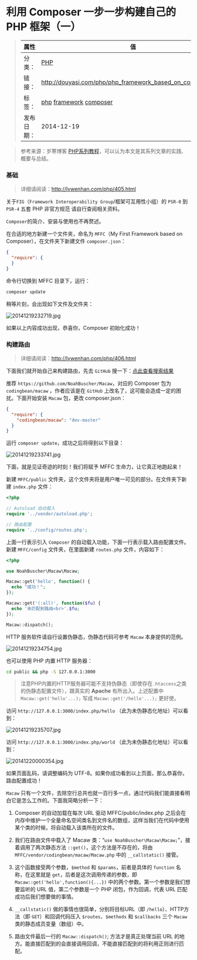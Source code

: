 # 利用 Composer 一步一步构建自己的 PHP 框架（一）

>|  属性  |  值  |
>| ----- | ----- |
>| 分类： | [PHP](http://douyasi.com/category/php/) |
>| 链接： | http://douyasi.com/php/php_framework_based_on_composer.html |
>| 标签： | [php](http://douyasi.com/tag/php) [framework](http://douyasi.com/tag/framework) [composer](http://douyasi.com/tag/composer)  |
>| 发布日期： | 2014-12-19 |

>    参考来源：岁寒博客 [PHP系列教程](http://lvwenhan.com/sort/php)，可以认为本文是其系列文章的实践、概要与总结。


### 基础

>    详细请阅读：http://lvwenhan.com/php/405.html

关于`FIG`（`Framework Interoperability Group`/框架可互用性小组）的 `PSR-0` 到 `PSR-4` 五套 PHP 非官方规范 请自行查阅相关资料。

`Composer`的简介、安装与使用也不再赘述。

在合适的地方新建一个文件夹，命名为 `MFFC`（My First Framework based on Composer），在文件夹下新建文件 `composer.json`：

```json
{
  "require": {
  }
}
```

命令行切换到 MFFC 目录下，运行：

```bash
composer update
```





稍等片刻，会出现如下文件及文件夹：

![20141219232719.jpg][1]

如果以上内容成功出现，恭喜你，Composer 初始化成功！

### 构建路由

>    详细请阅读：http://lvwenhan.com/php/406.html

下面我们就开始自己来构建路由，先去 `GitHub` 搜一下：[点此查看搜索结果](https://github.com/search?l=PHP&o=desc&q=router&ref=searchresults&s=stars&type=Repositories&utf8=%E2%9C%93)

推荐 `https://github.com/NoahBuscher/Macaw`，对应的 Composer 包为 `codingbean/macaw` ，作者应该是在 `GitHub` 上改名了，这可能会造成一定的困扰。下面开始安装 `Macaw` 包，更改 composer.json：

```json
{
  "require": {
    "codingbean/macaw": "dev-master"
  }
}
```

运行 `composer update`，成功之后将得到以下目录：

![20141219233741.jpg][2]

下面，就是见证奇迹的时刻！我们将赋予 MFFC 生命力，让它真正地跑起来！


新建 `MFFC/public` 文件夹，这个文件夹将是用户唯一可见的部分。在文件夹下新建 `index.php` 文件：

```php
<?php

// Autoload 自动载入
require '../vendor/autoload.php';

// 路由配置
require '../config/routes.php';

```

上面一行表示引入 `Composer` 的自动载入功能，下面一行表示载入路由配置文件。新建 `MFFC/config` 文件夹，在里面新建 `routes.php` 文件，内容如下：

```php
<?php

use NoahBuscher\Macaw\Macaw;

Macaw::get('hello', function() {
  echo "成功！";
});

Macaw::get('(:all)', function($fu) {
  echo '未匹配到路由<br>'.$fu;
});

Macaw::dispatch();
```

HTTP 服务软件请自行设置伪静态，伪静态代码可参考 `Macaw` 本身提供的范例。

![20141219234754.jpg][3]

也可以使用 PHP 内置 HTTP 服务器：

```bash
cd public && php -S 127.0.0.1:3000
```

>    注意PHP内置的HTTP服务器可能不支持伪静态（即使存在`.htaccess`之类的伪静态配置文件），跟真实的 **Apache** 有所出入。上述配置中 `Macaw::get('hello'...);` 写成 
`Macaw::get('/hello'...);` 更好使。

访问 `http://127.0.0.1:3000/index.php/hello` （此为未伪静态化地址）可以看到：

![20141219235707.jpg][4]

访问 `http://127.0.0.1:3000/index.php/world` （此为未伪静态化地址）可以看到：

![20141220000354.jpg][5]

如果页面乱码，请调整编码为 UTF-8。如果你成功看到以上页面，那么恭喜你，路由配置成功！

`Macaw` 只有一个文件，去除空行总共也就一百行多一点，通过代码我们能直接看明白它是怎么工作的。下面我简略分析一下：


1. Composer 的自动加载在每次 URL 驱动 MFFC/public/index.php 之后会在内存中维护一个全量命名空间类名到文件名的数组，这样当我们在代码中使用某个类的时候，将自动载入该类所在的文件。

2. 我们在路由文件中载入了 Macaw 类：“`use NoahBuscher\Macaw\Macaw;`”，接着调用了两次静态方法 `::get()`，这个方法是不存在的，将由 `MFFC/vendor/codingbean/macaw/Macaw.php` 中的 `__callstatic()` 接管。

3. 这个函数接受两个参数，`$method` 和 `$params`，前者是具体的 `function` 名称，在这里就是 `get`，后者是这次调用传递的参数，即 `Macaw::get('hello',function(){...})` 中的两个参数。第一个参数是我们想要监听的 URL 值，第二个参数是一个 PHP 闭包，作为回调，代表 URL 匹配成功后我们想要做的事情。

4. `__callstatic()` 做的事情也很简单，分别将目标URL（即 `/hello`）、HTTP方法（即 `GET`）和回调代码压入 `$routes`、`$methods` 和 `$callbacks` 三个 `Macaw` 类的静态成员变量（数组）中。

5. 路由文件最后一行的 `Macaw::dispatch()`; 方法才是真正处理当前 URL 的地方。能直接匹配到的会直接调用回调，不能直接匹配到的将利用正则进行匹配。


[1]: http://douyasi.com/usr/uploads/2014/12/489299001.jpg
[2]: http://douyasi.com/usr/uploads/2014/12/1641783586.jpg
[3]: http://douyasi.com/usr/uploads/2014/12/1828075964.jpg
[4]: http://douyasi.com/usr/uploads/2014/12/2816586220.jpg
[5]: http://douyasi.com/usr/uploads/2014/12/2908602743.jpg